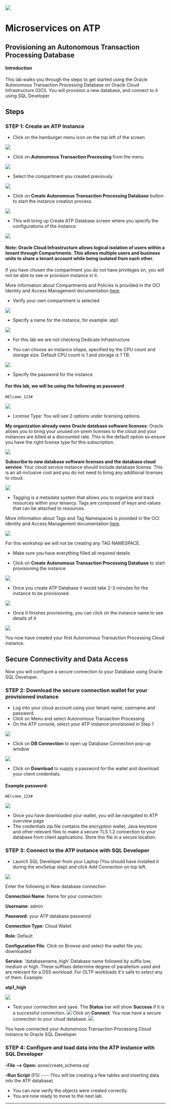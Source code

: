 
![](../../common/images/customer.logo2.png)

# Microservices on ATP

## Provisioning an Autonomous Transaction Processing Database


#### **Introduction**

This lab walks you through the steps to get started using the Oracle Autonomous Transaction Processing Database on Oracle Cloud Infrastructure (OCI). You will provision a new database, and connect to it using SQL Developer



## Steps



### **STEP 1: Create an ATP Instance**

-  Click on the hamburger menu icon on the top left of the screen

![](./images/100/Picture100-20.jpeg)

-  Click on **Autonomous Transaction Processing** from the menu

![](./images/100/Picture100-21.jpeg)

- Select the compartment you created previously 

![](./images/100/DemoComp.png)

-  Click on **Create Autonomous Transaction Processing Database** button to start the instance creation process

![](./images/100/Picture100-23.jpeg)

-  This will bring up Create ATP Database screen where you specify the configurations of the instance

![](./images/100/Picture100-24.png)


#### Note: Oracle Cloud Infrastructure allows logical isolation of users within a tenant through Compartments. This allows multiple users and business units to share a tenant account while being isolated from each other.

If you have chosen the compartment you do not have privileges on, you will not be able to see or provision instance in it.

More information about Compartments and Policies is provided in the OCI Identity and Access Management documentation [here](https://docs.cloud.oracle.com/iaas/Content/Identity/Tasks/managingcompartments.htm?tocpath=Services%7CIAM%7C_____13).

-  Verify your own compartment is selected

![](./images/100/Picture100-26.jpeg)

-  Specify a name for the instance, for example: atp1

![](./images/100/Picture100-27.jpeg)

- For this lab we are not checking Dedicate Infrastructure

-  You can choose an instance shape, specified by the CPU count and storage size. Default CPU count is 1 and storage is 1 TB.

![](./images/100/Picture100-28.jpeg)

-  Specify the password for the instance

#### For this lab, we will be using the following as password

```
WElcome_123#
```

![](./images/100/Picture100-29.jpeg)

- License Type: You will see 2 options under licensing options. 

**My organization already owns Oracle database software licenses**: Oracle allows you to bring your unused on-prem licenses to the cloud and your instances are billed at a discounted rate. This is the default option so ensure you have the right license type for this subscription.

![](./images/100/Picture100-34.jpeg)


**Subscribe to new database software licenses and the database cloud service**: Your cloud service instance should include database license. This is an all-inclusive cost and you do not need to bring any additional licenses to cloud.

![](./images/100/Picture100-35.jpeg)

- Tagging is a metadata system that allows you to organize and track resources within your tenancy. Tags are composed of keys and values that can be attached to resources. 

More information about Tags and Tag Namespaces is provided in the OCI Identity and Access Management documentation [here](https://docs.cloud.oracle.com/iaas/Content/Identity/Concepts/taggingoverview.htm).


![](./images/100/Picture100-36.jpeg)

For this workshop we will not be creating any TAG NAMESPACE. 

- Make sure you have everything filled all required details

-  Click on **Create Autonomous Transaction Processing Database** to start provisioning the instance

![](./images/100/Picture100-31.jpeg)

- Once you create ATP Database it would take 2-3 minutes for the instance to be provisioned.

![](./images/100/Picture100-32.jpeg)

-  Once it finishes provisioning, you can click on the instance name to see details of it

![](./images/100/Picture100-33.jpeg)

You now have created your first Autonomous Transaction Processing Cloud instance.


## Secure Connectivity and Data Access

Now you will configure a secure connection to your Database using Oracle SQL Developer.


### **STEP 2: Download the secure connection wallet for your provisioned instance**

- Log into your cloud account using your tenant name, username and password.
- Click on Menu and select Autonomous Transaction Processing
- On the ATP console, select your ATP instance provisioned in Step 1

![](/Users/jleemans/dev/github/cloudtestdrive/AppDev/ATP-OKE/images/200/Picture200-1.png)

- Click on  **DB Connection** to open up Database Connection pop-up window

![](/Users/jleemans/dev/github/cloudtestdrive/AppDev/ATP-OKE/images/200/Picture200-2.png)

- Click on **Download** to supply a password for the wallet and download your client credentials.

#### Example password:

```
WElcome_123#
```

![](/Users/jleemans/dev/github/cloudtestdrive/AppDev/ATP-OKE/images/200/Picture200-3.png)

- Once you have downloaded your wallet, you will be navigated to ATP overview page
- The credentials zip file contains the encryption wallet, Java keystore and other relevant files to make a secure TLS 1.2 connection to your database from client applications. Store this file in a secure location.

### **STEP 3: Connect to the ATP instance with SQL Developer**

- Launch SQL Developer from your Laptop (You should have installed it during the envSetup step) and click Add Connection on top left.

![](/Users/jleemans/dev/github/cloudtestdrive/AppDev/ATP-OKE/images/200/Picture200-7.png)

Enter the following in New database connection

**Connection Name**: Name for your connection

**Username**: admin

**Password**: your ATP database password

**Connection Type**: Cloud Wallet

**Role**: Default

**Configuration File**: Click on Browse and select the wallet file you downloaded

**Service**: 'databasename_high' Database name followed by suffix low, medium or high. These suffixes determine degree of parallelism used and are relevant for a DSS workload. For OLTP workloads it's safe to select any of them. Example: 

**atp1_high**

![](/Users/jleemans/dev/github/cloudtestdrive/AppDev/ATP-OKE/images/200/Picture200-8.png)
- Test your connection and save. The **Status** bar will show **Success** if it is a successful connection.
![](/Users/jleemans/dev/github/cloudtestdrive/AppDev/ATP-OKE/images/200/Picture200-9.png)
Click on **Connect**. You now have a secure connection to your cloud database.
![](/Users/jleemans/dev/github/cloudtestdrive/AppDev/ATP-OKE/images/200/Picture200-10.png)

You have connected your Autonomous Transaction Processing Cloud instance to Oracle SQL Developer.

### **STEP 4: Configure and load data into the ATP instance with SQL Developer**

**-File --> Open:** aone/create_schema.sql

**-Run Script** (F5) ---- (You will be creating a few tables and inserting data into the ATP database)

- You can now verify the objects were created correctly.
- You are now ready to move to the next lab.

------

